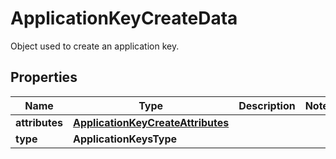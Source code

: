 

# ApplicationKeyCreateData

Object used to create an application key.

## Properties

Name | Type | Description | Notes
------------ | ------------- | ------------- | -------------
**attributes** | [**ApplicationKeyCreateAttributes**](ApplicationKeyCreateAttributes.md) |  | 
**type** | **ApplicationKeysType** |  | 



